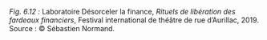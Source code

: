 *Fig. 6.12 :* Laboratoire Désorceler la finance, *Rituels de libération des fardeaux financiers*, Festival international de théâtre de rue d’Aurillac, 2019.  
Source : © Sébastien Normand.